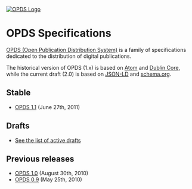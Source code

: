[![OPDS Logo](https://opds.io/img/logo.png)](https://opds.io)

# OPDS Specifications

[OPDS (Open Publication Distribution System)](https://opds.io) is a family of specifications dedicated to the distribution of digital publications.

The historical version of OPDS (1.x) is based on [Atom](https://tools.ietf.org/html/rfc4287) and [Dublin Core](http://dublincore.org/specifications/), while the current draft (2.0) is based on [JSON-LD](https://www.w3.org/TR/json-ld/) and [schema.org](https://schema.org).

## Stable

- [OPDS 1.1](opds-1.1.html) (June 27th, 2011)

## Drafts

- [See the list of active drafts](https://drafts.opds.io)

## Previous releases

- [OPDS 1.0](opds-1.0.html) (August 30th, 2010)
- [OPDS 0.9](opds-0.9.html) (May 25th, 2010)
